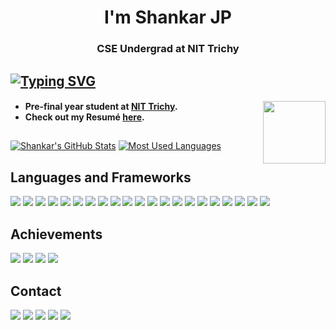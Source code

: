 <h1 align="center">I'm Shankar JP</h1>
<h3 align="center">CSE Undergrad at NIT Trichy</h3>

## [![Typing SVG](https://readme-typing-svg.herokuapp.com?size=20&lines=I+Solve+Problems+With+Code)](https://git.io/typing-svg)
<h4>
<img src="https://i.imgur.com/LmOlfwe.gif" width="100" height="100" align="right">

- Pre-final year student at [NIT Trichy](https://www.nitt.edu).
- Check out my Resumé [here](https://drive.google.com/file/d/1hfV_LfpKvc6jd3SzUK65RBtMYpjzhkfb/view?usp=sharing).
##

</h4>

[![Shankar's GitHub Stats](https://github-readme-stats.vercel.app/api?username=shankarjp&count_private=true&show_icons=true&theme=radical)](https://github.com/anuraghazra/github-readme-stats)
[![Most Used Languages](https://github-readme-stats.vercel.app/api/top-langs/?username=shankarjp&layout=compact&show_icons=true&theme=radical)](https://github.com/anuraghazra/github-readme-stats)

## Languages and Frameworks
<p>
<img src="https://img.shields.io/badge/C%2B%2B-00599C?style=for-the-badge&logo=c%2B%2B&logoColor=white">
<img src="https://img.shields.io/badge/C-A8B9CC?style=for-the-badge&logo=c&logoColor=white">
<img src="https://img.shields.io/badge/Python-3776AB?style=for-the-badge&logo=python&logoColor=white">
<img src="https://img.shields.io/badge/Javascript-F7DF1E?style=for-the-badge&logo=javascript&logoColor=white">
<img src="https://img.shields.io/badge/React-61DAFB?style=for-the-badge&logo=react&logoColor=white">
<img src="https://img.shields.io/badge/HTML5-E34F26?style=for-the-badge&logo=html5&logoColor=white">
<img src="https://img.shields.io/badge/CSS3-1572B6?style=for-the-badge&logo=css3&logoColor=white">
<img src="https://img.shields.io/badge/Node.js-339933?style=for-the-badge&logo=node.js&logoColor=white">
<img src="https://img.shields.io/badge/go-00ADD8?style=for-the-badge&logo=go&logoColor=white">
<img src="https://img.shields.io/badge/Django-092E20?style=for-the-badge&logo=django&logoColor=white">
<img src="https://img.shields.io/badge/PHP-777BB4?style=for-the-badge&logo=php&logoColor=white">
<img src="https://img.shields.io/badge/MySQL-4479A1?style=for-the-badge&logo=mysql&logoColor=white">
<img src="https://img.shields.io/badge/MongoDB-47A248?style=for-the-badge&logo=mongodb&logoColor=white">
<img src="https://img.shields.io/badge/PostgreSQL-4169E1?style=for-the-badge&logo=postgresql&logoColor=white">
<img src="https://img.shields.io/badge/Bash-4EAA25?style=for-the-badge&logo=gnubash&logoColor=white">
<img src="https://img.shields.io/badge/Docker-2496ED?style=for-the-badge&logo=docker&logoColor=white">
<img src="https://img.shields.io/badge/Apache-D22128?style=for-the-badge&logo=apache&logoColor=white">
<img src="https://img.shields.io/badge/Nginx-009639?style=for-the-badge&logo=nginx&logoColor=white">
<img src="https://img.shields.io/badge/Azure-0078D4?style=for-the-badge&logo=microsoftazure&logoColor=white">
<img src="https://img.shields.io/badge/Flutter-02569B?style=for-the-badge&logo=flutter&logoColor=white">
<img src="https://img.shields.io/badge/Swift-FA7343?style=for-the-badge&logo=swift&logoColor=white">
</p>

## Achievements
<p>
<a href="https://leetcode.com/shankarjp/"><img src="https://img.shields.io/badge/LeetCode-000000?style=for-the-badge&logo=LeetCode&logoColor=#d16c06"></a>
<a href="https://www.hackerrank.com/shankarjp12"><img src="https://img.shields.io/badge/HackerRank-00EA64?style=for-the-badge&logo=hackerrank&logoColor=white"></a>
<a href="https://www.codechef.com/users/shankar_j_p"><img src="https://img.shields.io/badge/CodeChef-5B4638?style=for-the-badge&logo=codechef&logoColor=white"></a>
<a href="https://codeforces.com/profile/shankarjp"><img src="https://img.shields.io/badge/Codeforces-1F8ACB?style=for-the-badge&logo=codeforces&logoColor=white"></a>

</p>

## Contact
<p>
<a href="https://www.linkedin.com/in/shankarjayaprakash/"><img src="https://img.shields.io/badge/LinkedIn-0A66C2?style=for-the-badge&logo=linkedin&logoColor=white"></a>
<a href="mailto:shankarjp12@gmail.com"><img src="https://img.shields.io/badge/Gmail-EA4335?style=for-the-badge&logo=gmail&logoColor=white"></a>
<a href="https://www.instagram.com/shankar_j_p/"><img src="https://img.shields.io/badge/Instagram-E4405F?style=for-the-badge&logo=instagram&logoColor=white"></a>
<a href="https://www.facebook.com/shankarjp12/"><img src="https://img.shields.io/badge/Facebook-1877F2?style=for-the-badge&logo=facebook&logoColor=white"></a>
<a href="https://twitter.com/shankarjp12"><img src="https://img.shields.io/badge/Twitter-1DA1F2?style=for-the-badge&logo=twitter&logoColor=white"></a>
</p>
